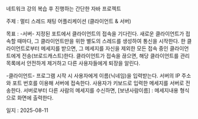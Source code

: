네트워크 강의 복습 후 진행하는 간단한 자바 프로젝트

주제 : 멀티 스레드 채팅 어플리케이션 (클라이언트 & 서버)

목표 :
-서버-
지정된 포트에서 클라이언트의 접속을 기다린다.
새로운 클라이언트가 접속할 때마다, 그 클라이언트만을 위한 별도의 스레드를 생성하여 통신을 시작한다.
한 클라이언트로부터 메세지를 받으면, 그 메세지를 자신을 제외한 모든 접속 중인 클라이언트에게 전송(브로드캐스트)한다.
클라이언트가 접속을 끊으면, 해당 클라이언트를 관리 목록에서 안전하게 제거하고 다른 사용자들에게 퇴장을 알린다.

-클라이언트-
프로그램 시작 시 사용자에게 이름(닉네임)을 입력받는다.
서버의 IP 주소와 포트 번호를 이용해 서버에 접속한다.
사용자가 키보드로 입력한 메세지를 서버로 전송한다.
서버로부터 다른 사람의 메세지를 수신하면, [보낸사람이름] : 메세지내용 형식으로 화면에 출력한다.


일지 :
2025-08-11
